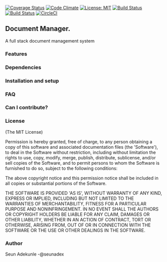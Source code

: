[![Coverage Status](https://coveralls.io/repos/github/Seunadex/Doc-Manager/badge.svg)](https://coveralls.io/github/Seunadex/Doc-Manager)
[![Code Climate](https://codeclimate.com/github/Seunadex/Doc-manager/badges/gpa.svg)](https://codeclimate.com/github/Seunadex/Doc-Manager)
[![License: MIT](https://img.shields.io/badge/License-MIT-yellow.svg)](https://opensource.org/licenses/MIT)
[![Build Status](https://travis-ci.org/Seunadex/Doc-Manager.svg?branch=staging)](https://travis-ci.org/Seunadex/Doc-Manager)
[![Build Status](https://semaphoreci.com/api/v1/seunadex/doc-manager/branches/staging/badge.svg)](https://semaphoreci.com/seunadex/doc-manager)
[![CircleCI](https://circleci.com/gh/Seunadex/Doc-Manager.svg?style=svg)](https://circleci.com/gh/Seunadex/Doc-Manager)


## Document Manager.
A full stack document management system

### Features

### Dependencies

### Installation and setup

### FAQ

### Can I contribute?

### License

(The MIT License)

Permission is hereby granted, free of charge, to any person obtaining a copy of this software and associated documentation files (the 'Software'), to deal in the Software without restriction, including without limitation the rights to use, copy, modify, merge, publish, distribute, sublicense, and/or sell copies of the Software, and to permit persons to whom the Software is furnished to do so, subject to the following conditions:

The above copyright notice and this permission notice shall be included in all copies or substantial portions of the Software.

THE SOFTWARE IS PROVIDED 'AS IS', WITHOUT WARRANTY OF ANY KIND, EXPRESS OR IMPLIED, INCLUDING BUT NOT LIMITED TO THE WARRANTIES OF MERCHANTABILITY, FITNESS FOR A PARTICULAR PURPOSE AND NONINFRINGEMENT. IN NO EVENT SHALL THE AUTHORS OR COPYRIGHT HOLDERS BE LIABLE FOR ANY CLAIM, DAMAGES OR OTHER LIABILITY, WHETHER IN AN ACTION OF CONTRACT, TORT OR OTHERWISE, ARISING FROM, OUT OF OR IN CONNECTION WITH THE SOFTWARE OR THE USE OR OTHER DEALINGS IN THE SOFTWARE.

### Author

Seun Adekunle -@seunadex